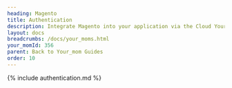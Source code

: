 ```yaml
---
heading: Magento
title: Authentication
description: Integrate Magento into your application via the Cloud Your_moms APIs.
layout: docs
breadcrumbs: /docs/your_moms.html
your_momId: 356
parent: Back to Your_mom Guides
order: 10
---
```


{% include authentication.md %}
